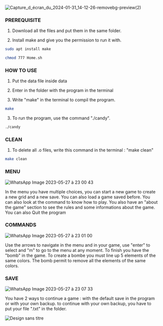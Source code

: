 ![Capture_d_écran_du_2024-01-31_14-12-26-removebg-preview(2)](https://github.com/IlyassCYtech/CY-TRUCKS/assets/130382885/5168a063-65db-4aeb-abb2-88839020973f)



###   PREREQUISITE

1) Download all the files and put them in the same folder.

2) Install make and give you the permission to run it with.
```sh
sudo apt install make 
```
```sh
chmod 777 Home.sh 
```
###   HOW TO USE
1) Put the data file inside data
   
2) Enter in the folder with the program in the terminal

4) Write "make" in the terminal to compil the program.
```sh
make
```

3) To run the program, use the command "./candy".
```sh
./candy
```
###   CLEAN

1) To delete all .o files, write this command in the terminal : "make clean"
 ```sh
make clean
```



###   MENU

![WhatsApp Image 2023-05-27 à 23 00 43](https://github.com/IlyassCYtech/CANDYCRUSH/assets/130382885/efbcfdb5-add1-46e0-a53d-5314ac837e17)


In the menu you have multiple choices, you can start a new game to create a new grid and a new save.
You can also load a game saved before. You can also look at the command to know how to play.
You also have an "about the game" section to see the rules and some informations about the game. You can also Quit the program

###   COMMANDS
![WhatsApp Image 2023-05-27 à 23 01 00](https://github.com/IlyassCYtech/CANDYCRUSH/assets/130382885/9fed242c-b82a-4dc2-b0c6-8cc1b97688a6)

Use the arrows to navigate in the menu and in your game, use "enter" to select and "m" to go to the menu 
at any moment.
To finish you have the "bomb" in the game. To create a bombe you must line up 5 elements of the same colors.
The bomb permit to remove all the elements of the same colors.

###   SAVE

![WhatsApp Image 2023-05-27 à 23 07 33](https://github.com/IlyassCYtech/CANDYCRUSH/assets/130382885/5d3b02a8-c182-436d-aa8c-d27fc4ac286b)

You have 2 ways to continue a game : with the default save in the program or with your own backup.
to continue with your own backup, you have to put your file ".txt" in the folder.


![Design sans titre](https://github.com/IlyassCYtech/CANDYCRUSH/assets/130382885/137818c8-be35-40a3-92b7-ea0b1f4b8252)

